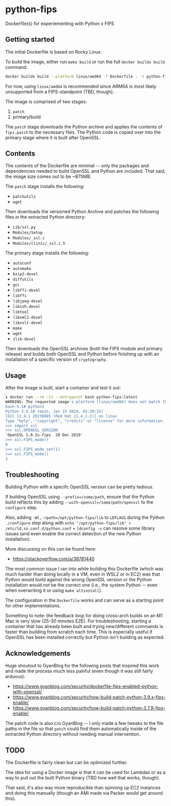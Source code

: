 # python-fips

Dockerfile(s) for experiementing with Python x FIPS

## Getting started

The initial Dockerfile is based on Rocky Linux.

To build the image, either run `make build` or run the full `docker buildx build` command:

```sh
docker buildx build --platform linux/amd64 -f Dockerfile . -t python-fips:latest
```

For now, using `linux/amd64` is recommended since ARM64 is most likely unsupported from a FIPS-standpoint (TBD, though).

The image is comprised of two stages:

1. `patch`
2. primary/build

The `patch` stage downloads the Python archive and applies the contents of `fips.patch` to the necessary files. The Python code is copied over into the primary stage where it is built after OpenSSL.

## Contents

The contents of the Dockerfile are minimal -- only the packages and dependencies needed to build OpenSSL and Python are included. That said, the image size comes out to be ~875MB.

The `patch` stage installs the following:

- `patchutils`
- `wget`

Then downloads the versioned Python Archive and patches the following files in the extracted Python directory:

- `Lib/ssl.py`
- `Modules/Setup`
- `Modules/_ssl.c`
- `Modules/clinic/_ssl.c.h`

The primary stage installs the following:

- `autoconf`
- `automake`
- `bzip2-devel`
- `diffutils`
- `gcc`
- `libffi-devel`
- `libffi`
- `libjpeg-devel`
- `libssh-devel`
- `libtool`
- `libxml2-devel`
- `libxslt-devel`
- `make`
- `wget`
- `zlib-devel`

Then downloads the OpenSSL archives (both the FIPS module and primary release) and builds both OpenSSL and Python before finishing up with an installation of a specific version of `cryptography`.

## Usage

After the image is built, start a container and test it out:

```sh
❯ docker run --rm -it --entrypoint bash python-fips:latest
WARNING: The requested image's platform (linux/amd64) does not match the detected host platform (linux/arm64/v8) and no specific platform was requested
bash-5.1# python3
Python 3.9.18 (main, Jan 15 2024, 02:39:33)
[GCC 11.4.1 20230605 (Red Hat 11.4.1-2)] on linux
Type "help", "copyright", "credits" or "license" for more information.
>>> import ssl
>>> ssl.OPENSSL_VERSION
'OpenSSL 1.0.2u-fips  20 Dec 2019'
>>> ssl.FIPS_mode()
0
>>> ssl.FIPS_mode_set(1)
>>> ssl.FIPS_mode()
1
```

## Troubleshooting

Building Python with a specifc OpenSSL version can be pretty tedious.

If building OpenSSL using `--prefix=/some/path`, ensure that the Python build reflects this by adding `--with-openssl=/some/path/openssl` to the `configure` step.

Also, adding `-Wl,-rpath=/opt/python-fips/lib` to `LDFLAGS` during the Python `./configure` step along with `echo "/opt/python-fips/lib" > /etc/ld.so.conf.d/python.conf` + `ldconfig -v` can resolve some library issues (and even enable the correct detection of the new Python installation).

More discussing on this can be found here:

- https://stackoverflow.com/a/38781440

The most common issue I ran into while building this Dockerfile (which was much harder than doing locally in a VM, even in WSL2 or in EC2) was that Python would build against the wrong OpenSSL version or the Python installation would not be the correct one (i.e., the system Python -- even when overwriting it or using `make altinstall`).

The configuration in the `Dockerfile` works and can serve as a starting point for other implementations.

Something to note: the feedback loop for doing cross-arch builds on an M1 Mac is very slow (25-30 minutes E2E). For troubleshooting, starting a container that has already been built and trying new/different commands is faster than building from scratch each time. This is especially useful if OpenSSL has been installed correctly but Python isn't building as expected.

## Acknowledgements

Huge shoutout to GyanBlog for the following posts that inspired this work and made the process much less painful (even though it was still fairly arduous):

- https://www.gyanblog.com/security/dockerfile-fips-enabled-python-with-openssl/
- https://www.gyanblog.com/security/how-build-patch-python-3.9.x-fips-enable/
- https://www.gyanblog.com/security/how-build-patch-python-3.7.9-fips-enable/

The patch code is also c/o GyanBlog -- I only made a few tweaks to the file paths in the file so that `patch` could find them automatically inside of the extracted Python directory without needing manual intervention.

## TODO

The Dockerfile is fairly clean but can be optimized further.

The idea for using a Docker image is that it can be used for Lambdas or as a way to pull out the built Python binary (TBD how well that works, though).

That said, it's also way more reproducible than spinning up EC2 instances and doing this manually (though an AMI made via Packer would get around this).
